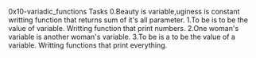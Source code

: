 0x10-variadic_functions
Tasks
0.Beauty is variable,uginess is constant
writting function that returns sum of it's all parameter.
1.To be is to be the value of variable.
Writting function that print numbers.
2.One woman's variable is another woman's variable.
3.To be is a to be the value of a variable.
Writting functions that print everything.
